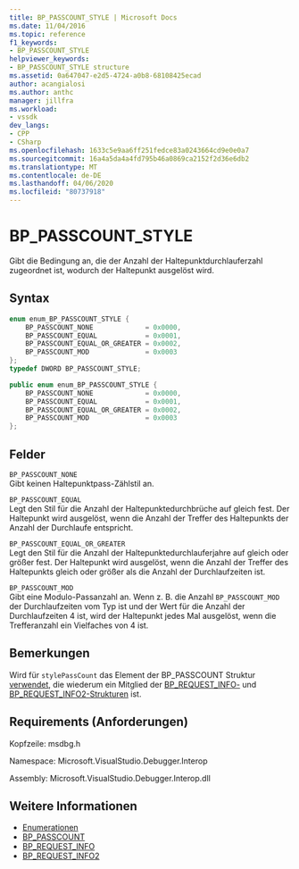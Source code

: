 ```yaml
---
title: BP_PASSCOUNT_STYLE | Microsoft Docs
ms.date: 11/04/2016
ms.topic: reference
f1_keywords:
- BP_PASSCOUNT_STYLE
helpviewer_keywords:
- BP_PASSCOUNT_STYLE structure
ms.assetid: 0a647047-e2d5-4724-a0b8-68108425ecad
author: acangialosi
ms.author: anthc
manager: jillfra
ms.workload:
- vssdk
dev_langs:
- CPP
- CSharp
ms.openlocfilehash: 1633c5e9aa6ff251fedce83a0243664cd9e0e0a7
ms.sourcegitcommit: 16a4a5da4a4fd795b46a0869ca2152f2d36e6db2
ms.translationtype: MT
ms.contentlocale: de-DE
ms.lasthandoff: 04/06/2020
ms.locfileid: "80737918"
---
```

# <a name="bp_passcount_style"></a>BP_PASSCOUNT_STYLE
Gibt die Bedingung an, die der Anzahl der Haltepunktdurchlauferzahl zugeordnet ist, wodurch der Haltepunkt ausgelöst wird.

## <a name="syntax"></a>Syntax

```cpp
enum enum_BP_PASSCOUNT_STYLE {
    BP_PASSCOUNT_NONE             = 0x0000,
    BP_PASSCOUNT_EQUAL            = 0x0001,
    BP_PASSCOUNT_EQUAL_OR_GREATER = 0x0002,
    BP_PASSCOUNT_MOD              = 0x0003
};
typedef DWORD BP_PASSCOUNT_STYLE;
```

```csharp
public enum enum_BP_PASSCOUNT_STYLE {
    BP_PASSCOUNT_NONE             = 0x0000,
    BP_PASSCOUNT_EQUAL            = 0x0001,
    BP_PASSCOUNT_EQUAL_OR_GREATER = 0x0002,
    BP_PASSCOUNT_MOD              = 0x0003
};
```

## <a name="fields"></a>Felder
`BP_PASSCOUNT_NONE`\
Gibt keinen Haltepunktpass-Zählstil an.

`BP_PASSCOUNT_EQUAL`\
Legt den Stil für die Anzahl der Haltepunktedurchbrüche auf gleich fest. Der Haltepunkt wird ausgelöst, wenn die Anzahl der Treffer des Haltepunkts der Anzahl der Durchlaufe entspricht.

`BP_PASSCOUNT_EQUAL_OR_GREATER`\
Legt den Stil für die Anzahl der Haltepunktedurchlauferjahre auf gleich oder größer fest. Der Haltepunkt wird ausgelöst, wenn die Anzahl der Treffer des Haltepunkts gleich oder größer als die Anzahl der Durchlaufzeiten ist.

`BP_PASSCOUNT_MOD`\
Gibt eine Modulo-Passanzahl an. Wenn z. B. die Anzahl `BP_PASSCOUNT_MOD` der Durchlaufzeiten vom Typ ist und der Wert für die Anzahl der Durchlaufzeiten 4 ist, wird der Haltepunkt jedes Mal ausgelöst, wenn die Trefferanzahl ein Vielfaches von 4 ist.

## <a name="remarks"></a>Bemerkungen
Wird für `stylePassCount` das Element der BP_PASSCOUNT Struktur [verwendet,](../../../extensibility/debugger/reference/bp-passcount.md) die wiederum ein Mitglied der [BP_REQUEST_INFO-](../../../extensibility/debugger/reference/bp-request-info.md) und [BP_REQUEST_INFO2-Strukturen](../../../extensibility/debugger/reference/bp-request-info2.md) ist.

## <a name="requirements"></a>Requirements (Anforderungen)
Kopfzeile: msdbg.h

Namespace: Microsoft.VisualStudio.Debugger.Interop

Assembly: Microsoft.VisualStudio.Debugger.Interop.dll

## <a name="see-also"></a>Weitere Informationen
- [Enumerationen](../../../extensibility/debugger/reference/enumerations-visual-studio-debugging.md)
- [BP_PASSCOUNT](../../../extensibility/debugger/reference/bp-passcount.md)
- [BP_REQUEST_INFO](../../../extensibility/debugger/reference/bp-request-info.md)
- [BP_REQUEST_INFO2](../../../extensibility/debugger/reference/bp-request-info2.md)
